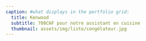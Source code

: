 ```yaml
---
caption: #what displays in the portfolio grid:
  title: Kenwood
  subtitle: 700CHF pour notre assistant en cuisine
  thumbnail: assets/img/liste/congélateur.jpg
---
```

